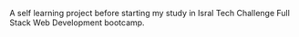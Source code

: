 A self learning project before starting my study in Isral Tech Challenge Full Stack Web Development bootcamp.
